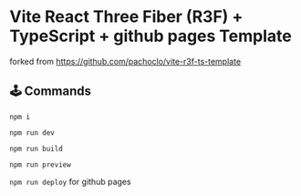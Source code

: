 # Vite React Three Fiber (R3F) + TypeScript + github pages Template

forked from https://github.com/pachoclo/vite-r3f-ts-template

## 🕹️ Commands

`npm i`

`npm run dev`

`npm run build`

`npm run preview`

`npm run deploy` for github pages
